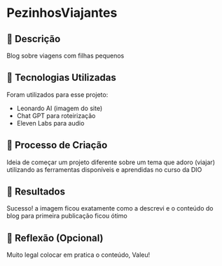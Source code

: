 # PezinhosViajantes

## 📒 Descrição
Blog sobre viagens com filhas pequenos

## 🤖 Tecnologias Utilizadas
Foram utilizados para esse projeto: 
- Leonardo AI (imagem do site)
- Chat GPT para roteirização
- Eleven Labs para audio
  
## 🧐 Processo de Criação
Ideia de começar um projeto diferente sobre um tema que adoro (viajar) utilizando as ferramentas disponíveis e aprendidas no curso da DIO

## 🚀 Resultados
Sucesso! a imagem ficou exatamente como a descrevi e o conteúdo do blog para primeira publicação ficou ótimo

## 💭 Reflexão (Opcional)
Muito legal colocar em pratica o conteúdo, Valeu!
